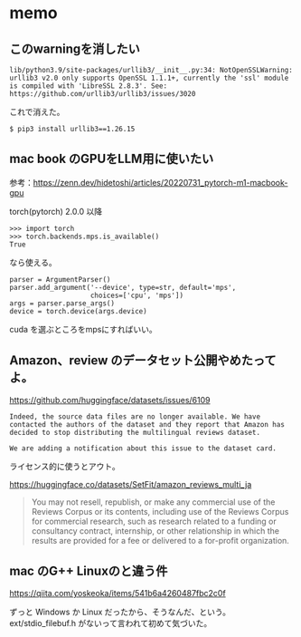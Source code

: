 # memo

## このwarningを消したい
```
lib/python3.9/site-packages/urllib3/__init__.py:34: NotOpenSSLWarning: urllib3 v2.0 only supports OpenSSL 1.1.1+, currently the 'ssl' module is compiled with 'LibreSSL 2.8.3'. See: https://github.com/urllib3/urllib3/issues/3020
```
これで消えた。
```
$ pip3 install urllib3==1.26.15
```

## mac book のGPUをLLM用に使いたい

参考：https://zenn.dev/hidetoshi/articles/20220731_pytorch-m1-macbook-gpu

torch(pytorch) 2.0.0 以降

```
>>> import torch
>>> torch.backends.mps.is_available()
True
```

なら使える。

```
parser = ArgumentParser()
parser.add_argument('--device', type=str, default='mps',
                    choices=['cpu', 'mps'])
args = parser.parse_args()
device = torch.device(args.device)
```
cuda を選ぶところをmpsにすればいい。

## Amazon、review のデータセット公開やめたってよ。

https://github.com/huggingface/datasets/issues/6109

```
Indeed, the source data files are no longer available. We have contacted the authors of the dataset and they report that Amazon has decided to stop distributing the multilingual reviews dataset.

We are adding a notification about this issue to the dataset card.
```

ライセンス的に使うとアウト。

https://huggingface.co/datasets/SetFit/amazon_reviews_multi_ja

> You may not resell, republish, or make any commercial use of the Reviews Corpus or its contents, including use of the Reviews Corpus for commercial research, such as research related to a funding or consultancy contract, internship, or other relationship in which the results are provided for a fee or delivered to a for-profit organization. 

## mac のG++ Linuxのと違う件

https://qiita.com/yoskeoka/items/541b6a4260487fbc2c0f

ずっと Windows か Linux だったから、そうなんだ、という。 ext/stdio_filebuf.h がないって言われて初めて気づいた。


